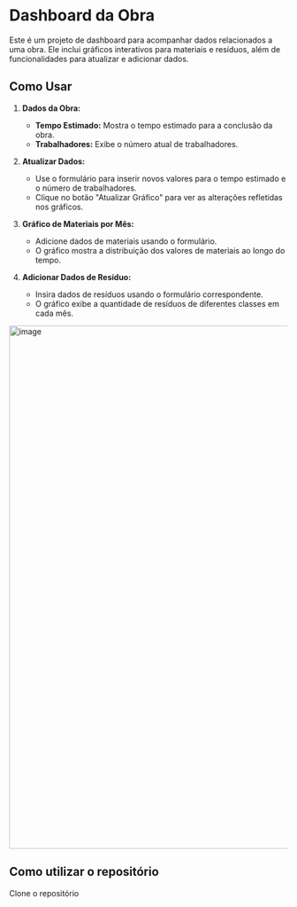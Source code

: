 # Dashboard da Obra

Este é um projeto de dashboard para acompanhar dados relacionados a uma obra. Ele inclui gráficos interativos para materiais e resíduos, além de funcionalidades para atualizar e adicionar dados.

## Como Usar

1. **Dados da Obra:**
   - **Tempo Estimado:** Mostra o tempo estimado para a conclusão da obra.
   - **Trabalhadores:** Exibe o número atual de trabalhadores.

2. **Atualizar Dados:**
   - Use o formulário para inserir novos valores para o tempo estimado e o número de trabalhadores.
   - Clique no botão "Atualizar Gráfico" para ver as alterações refletidas nos gráficos.

3. **Gráfico de Materiais por Mês:**
   - Adicione dados de materiais usando o formulário.
   - O gráfico mostra a distribuição dos valores de materiais ao longo do tempo.

4. **Adicionar Dados de Resíduo:**
   - Insira dados de resíduos usando o formulário correspondente.
   - O gráfico exibe a quantidade de resíduos de diferentes classes em cada mês.

<img width="944" alt="image" src="https://github.com/mari-trancoso/dashboard/assets/111318815/7a608c06-6721-47a9-b945-b227b18fe9ea">

## Como utilizar o repositório

Clone o repositório 

